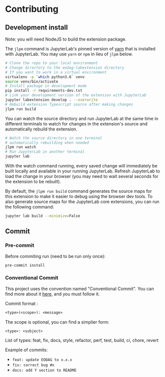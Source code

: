 # Contributing

## Development install

Note: you will need NodeJS to build the extension package.

The `jlpm` command is JupyterLab's pinned version of
[yarn](https://yarnpkg.com/) that is installed with JupyterLab. You may use
`yarn` or `npm` in lieu of `jlpm` below.

```bash
# Clone the repo to your local environment
# Change directory to the eodag-labextension directory
# If you want to work in a virtual environment
virtualenv -p `which python3.6` venv
source venv/bin/activate
# Install package in development mode
pip install -r requirements-dev.txt
# Link your development version of the extension with JupyterLab
jupyter labextension develop . --overwrite
# Rebuild extension Typescript source after making changes
jlpm run build
```

You can watch the source directory and run JupyterLab at the same time in
different terminals to watch for changes in the extension's source and
automatically rebuild the extension.

```bash
# Watch the source directory in one terminal
# automatically rebuilding when needed
jlpm run watch
# Run JupyterLab in another terminal
jupyter lab
```

With the watch command running, every saved change will immediately be built
locally and available in your running JupyterLab. Refresh JupyterLab to load
the change in your browser (you may need to wait several seconds for the
extension to be rebuilt).

By default, the `jlpm run build` command generates the source maps for this
extension to make it easier to debug using the browser dev tools. To also
generate source maps for the JupyterLab core extensions, you can run the
following command:

```bash
jupyter lab build --minimize=False
```

## Commit

### Pre-commit

Before commiting run (need to be run only once):

```bash
pre-commit install
```

### Conventional Commit

This project uses the convention named "Conventional Commit". You can find more about it
[here](https://www.conventionalcommits.org/en/v1.0.0/), and you must follow it.

Commit format :

```txt
<type>(<scope>): <message>
```

The scope is optional, you can find a simplier form:

```txt
<type>: <subject>
```

List of types: feat, fix, docs, style, refactor, perf, test, build, ci, chore, revert

Example of commits:

- `feat: update EODAG to x.x.x`
- `fix: correct bug #x`
- `docs: add Y section to README`
